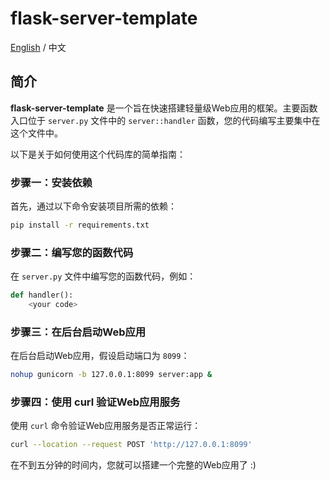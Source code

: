 # flask-server-template

[English](README.md) / 中文

## 简介

**flask-server-template** 是一个旨在快速搭建轻量级Web应用的框架。主要函数入口位于 `server.py` 文件中的 `server::handler` 函数，您的代码编写主要集中在这个文件中。

以下是关于如何使用这个代码库的简单指南：

### 步骤一：安装依赖

首先，通过以下命令安装项目所需的依赖：

```bash
pip install -r requirements.txt
```

### 步骤二：编写您的函数代码

在 `server.py` 文件中编写您的函数代码，例如：

```python
def handler():
    <your code>
```

### 步骤三：在后台启动Web应用

在后台启动Web应用，假设启动端口为 `8099`：

```bash
nohup gunicorn -b 127.0.0.1:8099 server:app &
```

### 步骤四：使用 curl 验证Web应用服务

使用 `curl` 命令验证Web应用服务是否正常运行：

```bash
curl --location --request POST 'http://127.0.0.1:8099'
```

在不到五分钟的时间内，您就可以搭建一个完整的Web应用了 :)
